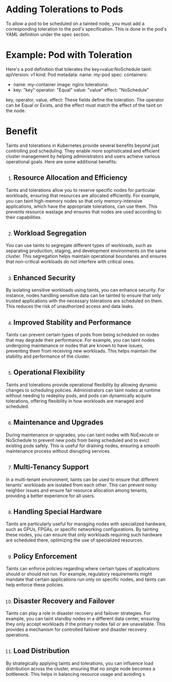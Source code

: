 # Adding Tolerations to Pods
To allow a pod to be scheduled on a tainted node, you must add a corresponding toleration to the pod's specification. This is done in the pod's YAML definition under the spec section.
# Example: Pod with Toleration
Here's a pod definition that tolerates the key=value:NoSchedule taint:
apiVersion: v1
kind: Pod
metadata:
  name: my-pod
spec:
  containers:
  - name: my-container
    image: nginx
  tolerations:
  - key: "key"
    operator: "Equal"
    value: "value"
    effect: "NoSchedule"


key, operator, value, effect: These fields define the toleration. The operator can be Equal or Exists, and the effect must match the effect of the taint on the node.

# Benefit

Taints and tolerations in Kubernetes provide several benefits beyond just controlling pod scheduling. They enable more sophisticated and efficient cluster management by helping administrators and users achieve various operational goals. Here are some additional benefits:

1. ## Resource Allocation and Efficiency
Taints and tolerations allow you to reserve specific nodes for particular workloads, ensuring that resources are allocated efficiently. For example, you can taint high-memory nodes so that only memory-intensive applications, which have the appropriate tolerations, can use them. This prevents resource wastage and ensures that nodes are used according to their capabilities.

2. ## Workload Segregation
You can use taints to segregate different types of workloads, such as separating production, staging, and development environments on the same cluster. This segregation helps maintain operational boundaries and ensures that non-critical workloads do not interfere with critical ones.

3. ## Enhanced Security
By isolating sensitive workloads using taints, you can enhance security. For instance, nodes handling sensitive data can be tainted to ensure that only trusted applications with the necessary tolerations are scheduled on them. This reduces the risk of unauthorized access and data leaks.

4. ## Improved Stability and Performance
Taints can prevent certain types of pods from being scheduled on nodes that may degrade their performance. For example, you can taint nodes undergoing maintenance or nodes that are known to have issues, preventing them from receiving new workloads. This helps maintain the stability and performance of the cluster.

5. ## Operational Flexibility
Taints and tolerations provide operational flexibility by allowing dynamic changes to scheduling policies. Administrators can taint nodes at runtime without needing to redeploy pods, and pods can dynamically acquire tolerations, offering flexibility in how workloads are managed and scheduled.

6. ## Maintenance and Upgrades
During maintenance or upgrades, you can taint nodes with NoExecute or NoSchedule to prevent new pods from being scheduled and to evict existing pods safely. This is useful for draining nodes, ensuring a smooth maintenance process without disrupting services.

7. ## Multi-Tenancy Support
In a multi-tenant environment, taints can be used to ensure that different tenants' workloads are isolated from each other. This can prevent noisy neighbor issues and ensure fair resource allocation among tenants, providing a better experience for all users.

8. ## Handling Special Hardware
Taints are particularly useful for managing nodes with specialized hardware, such as GPUs, FPGAs, or specific networking configurations. By tainting these nodes, you can ensure that only workloads requiring such hardware are scheduled there, optimizing the use of specialized resources.

9. ## Policy Enforcement
Taints can enforce policies regarding where certain types of applications should or should not run. For example, regulatory requirements might mandate that certain applications run only on specific nodes, and taints can help enforce these policies.

10. ## Disaster Recovery and Failover
Taints can play a role in disaster recovery and failover strategies. For example, you can taint standby nodes in a different data center, ensuring they only accept workloads if the primary nodes fail or are unavailable. This provides a mechanism for controlled failover and disaster recovery operations.

11. ## Load Distribution
By strategically applying taints and tolerations, you can influence load distribution across the cluster, ensuring that no single node becomes a bottleneck. This helps in balancing resource usage and avoiding s
